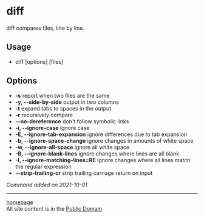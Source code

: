 # diff
diff compares files, line by line.

## Usage
- diff [options] [files]

## Options
- **-s** report when two files are the same
- **-y, --side-by-side** output in two columns
- **-t** expand tabs to spaces in the output
- **-r** recursively compare
- **--no-dereference** don't follow symbolic links
- **-i, --ignore-case** ignore case
- **-E, --ignore-tab-expansion** ignore differences due to tab expansion
- **-b, --ignore-space-change** ignore changes in amounts of white space
- **-w, --ignore-all-space** ignore all white space
- **-B, --ignore-blank-lines** ignore changes where lines are all blank
- **-I, --ignore-matching-lines=RE** ignore changes where all lines match the regular expression
- **--strip-trailing-cr** strip trailing carriage return on input

*Command added on 2021-10-01*

---

[homepage](../index.html)\
All site content is in the [Public Domain](http://unlicense.org/).
